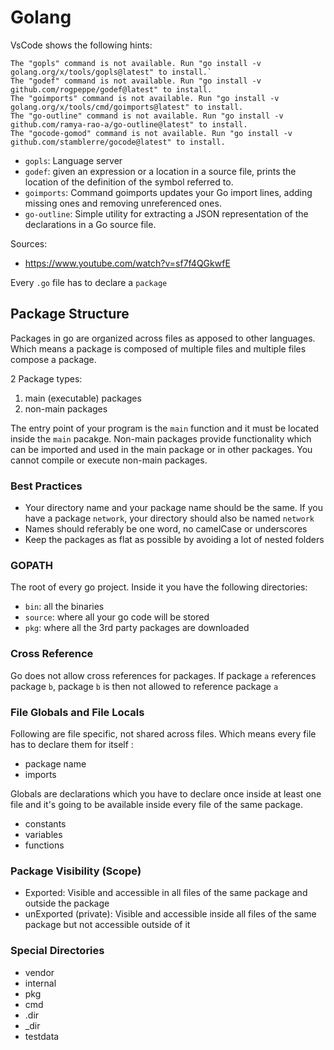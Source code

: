 # Golang

VsCode shows the following hints:

    The "gopls" command is not available. Run "go install -v golang.org/x/tools/gopls@latest" to install.`
    The "godef" command is not available. Run "go install -v github.com/rogpeppe/godef@latest" to install.
    The "goimports" command is not available. Run "go install -v golang.org/x/tools/cmd/goimports@latest" to install.
    The "go-outline" command is not available. Run "go install -v github.com/ramya-rao-a/go-outline@latest" to install.
    The "gocode-gomod" command is not available. Run "go install -v github.com/stamblerre/gocode@latest" to install.

 * `gopls`: Language server
 * `godef`: given an expression or a location in a source file, prints the location of the definition of the symbol referred to.
 * `goimports`: Command goimports updates your Go import lines, adding missing ones and removing unreferenced ones. 
 * `go-outline`: Simple utility for extracting a JSON representation of the declarations in a Go source file.


Sources:
 * https://www.youtube.com/watch?v=sf7f4QGkwfE

Every `.go` file has to declare a `package`

## Package Structure
Packages in go are organized across files as apposed to other languages.
Which means a package is composed of multiple files and multiple files compose a package.

2 Package types: 
 1. main (executable) packages
 2. non-main packages

The entry point of your program is the `main` function and it must be located inside the `main` pacakge.
Non-main packages provide functionality which can be imported and used in the main package or in other packages.
You cannot compile or execute non-main packages.

### Best Practices
 * Your directory name and your package name should be the same. If you have a package `network`, your directory should also be named `network`
 * Names should referably be one word, no camelCase or underscores
 * Keep the packages as flat as possible by avoiding a lot of nested folders


### GOPATH
The root of every go project. 
Inside it you have the following directories:
 - `bin`: all the binaries
 - `source`: where all your go code will be stored
 - `pkg`: where all the 3rd party packages are downloaded

### Cross Reference
Go does not allow cross references for packages. If package `a` references package `b`, package `b` is then not allowed to reference package `a`

### File Globals and File Locals
Following are file specific, not shared across files. Which means every file has to declare them for itself  :
 * package name
 * imports

Globals are declarations which you have to declare once inside at least one file
and it's going to be available inside every file of the same package.
 * constants
 * variables
 * functions

### Package Visibility (Scope)
 * Exported: Visible and accessible in all files of the same package and outside the package
 * unExported (private): Visible and accessible inside all files of the same package but not accessible outside of it

### Special Directories
 * vendor
 * internal
 * pkg
 * cmd
 * .dir
 * _dir
 * testdata